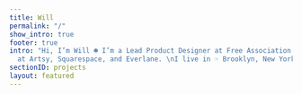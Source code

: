 ```yaml
---
title: Will
permalink: "/"
show_intro: true
footer: true
intro: "Hi, I’m Will ☻ I’m a Lead Product Designer at Free Association. Prior, I was
  at Artsy, Squarespace, and Everlane. \nI live in ☞ Brooklyn, New York."
sectionID: projects
layout: featured
---
```


